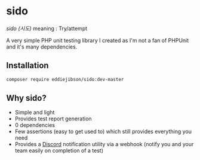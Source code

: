 # sido

*sido (시도)* meaning : Try/attempt

A very simple PHP unit testing library I created as I'm not a fan of PHPUnit and it's many dependencies.

## Installation

```bash
composer require eddiejibson/sido:dev-master
```

## Why sido?

* Simple and light
* Provides test report generation
* 0 dependencies
* Few assertions (easy to get used to) which still provides everything you need
* Provides a [Discord](https://discordapp.com) notification utility via a webhook (notify you and your team easily on completion of a test)

